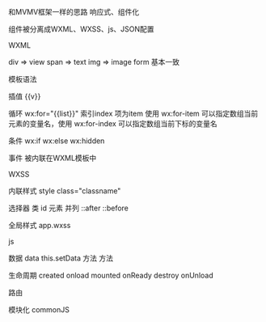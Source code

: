 和MVMV框架一样的思路 响应式、组件化

组件被分离成WXML、WXSS、js、JSON配置


WXML

div => view
span => text
img => image
form  基本一致



模板语法

插值 {{v}}  

循环 wx:for="{{list}}"   索引index 项为item 使用 wx:for-item 可以指定数组当前元素的变量名，使用 wx:for-index 可以指定数组当前下标的变量名

条件 wx:if wx:else  wx:hidden


事件 被内联在WXML模板中

WXSS

内联样式 style  class="classname"

选择器 类 id 元素 并列 ::after ::before

全局样式 app.wxss  

js

数据 data  this.setData
方法 方法
      
生命周期 
created onload 
mounted onReady
destroy onUnload

路由

模块化 commonJS